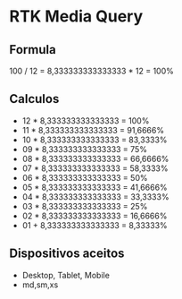 # RTK Media Query 

## Formula

100 / 12 = 8,333333333333333 * 12 = 100%

## Calculos

* 12 * 8,333333333333333 = 100%
* 11 * 8,333333333333333 = 91,6666%
* 10 * 8,333333333333333 = 83,3333%
* 09 * 8,333333333333333 = 75%
* 08 * 8,333333333333333 = 66,6666%
* 07 * 8,333333333333333 = 58,3333%
* 06 * 8,333333333333333 = 50%
* 05 * 8,333333333333333 = 41,6666%
* 04 * 8,333333333333333 = 33,3333%
* 03 * 8,333333333333333 = 25%
* 02 * 8,333333333333333 = 16,6666%
* 01 + 8,333333333333333 = 8,33333%


## Dispositivos aceitos

* Desktop, Tablet, Mobile
* md,sm,xs